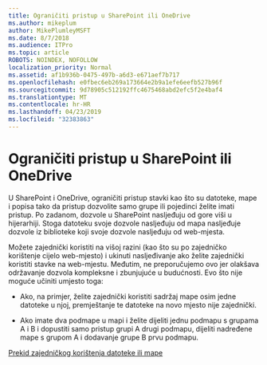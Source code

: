 ```yaml
---
title: Ograničiti pristup u SharePoint ili OneDrive
ms.author: mikeplum
author: MikePlumleyMSFT
ms.date: 8/7/2018
ms.audience: ITPro
ms.topic: article
ROBOTS: NOINDEX, NOFOLLOW
localization_priority: Normal
ms.assetid: af1b936b-0475-497b-a6d3-e671aef7b717
ms.openlocfilehash: e0fbec6eb269a173664e2b9a1efe6eefb527b96f
ms.sourcegitcommit: 9d78905c512192ffc4675468abd2efc5f2e4baf4
ms.translationtype: MT
ms.contentlocale: hr-HR
ms.lasthandoff: 04/23/2019
ms.locfileid: "32383863"
---
```

# <a name="restrict-access-in-sharepoint-or-onedrive"></a>Ograničiti pristup u SharePoint ili OneDrive

U SharePoint i OneDrive, ograničiti pristup stavki kao što su datoteke, mape i popisa tako da pristup dozvolite samo grupe ili pojedinci želite imati pristup. Po zadanom, dozvole u SharePoint nasljeđuju od gore viši u hijerarhiji. Stoga datoteku svoje dozvole nasljeđuju od mapa nasljeđuje dozvole iz biblioteke koji svoje dozvole nasljeđuju od web-mjesta.
  
Možete zajednički koristiti na višoj razini (kao što su po zajedničko korištenje cijelo web-mjesto) i ukinuti nasljeđivanje ako želite zajednički koristiti stavke na web-mjestu. Međutim, ne preporučujemo ovo jer olakšava održavanje dozvola kompleksne i zbunjujuće u budućnosti. Evo što nije moguće učiniti umjesto toga:
  
- Ako, na primjer, želite zajednički koristiti sadržaj mape osim jedne datoteke u njoj, premještanje te datoteke na novo mjesto nije zajednički.
    
- Ako imate dva podmape u mapi i želite dijeliti jednu podmapu s grupama A i B i dopustiti samo pristup grupi A drugi podmapu, dijeliti nadređene mape s grupom A i dodavanje grupe B prvu podmapu.
    
[Prekid zajedničkog korištenja datoteke ili mape](https://go.microsoft.com/fwlink/?linkid=2008861)
  


